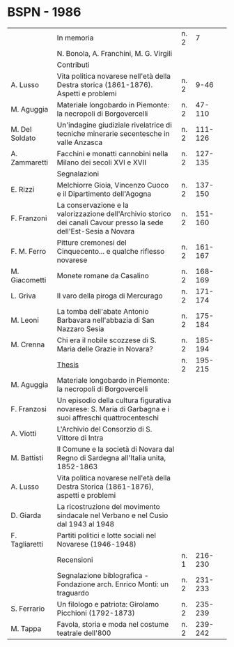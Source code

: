 # BSPN - 1986

<table>
    <tr>
        <td></td>
        <td>In memoria</td>
        <td>n. 2</td>
        <td>7</td>
        <td></td>
    </tr>
    <tr>
        <td></td>
        <td>N. Bonola, A. Franchini, M. G. Virgili</td>
        <td></td>
        <td></td>
    </tr>
    <tr>
        <td></td>
        <td>Contributi</td>
        <td></td>
        <td></td>
    </tr>
    <tr>
        <td>A. Lusso</td>
        <td>Vita politica novarese nell'età della Destra storica (1861-1876). Aspetti e problemi</td>
        <td>n. 2</td>
        <td>9-46</td>
        <td></td>
    </tr>
    <tr>
        <td>M. Aguggia</td>
        <td>Materiale longobardo in Piemonte: la necropoli di Borgovercelli</td>
        <td>n. 2</td>
        <td>47-110</td>
        <td></td>
    </tr>
    <tr>
        <td>M. Del Soldato</td>
        <td>Un'indagine giudiziale rivelatrice di tecniche minerarie secentesche in valle Anzasca</td>
        <td>n. 2</td>
        <td>111-126</td>
        <td></td>
    </tr>
    <tr>
        <td>A. Zammaretti</td>
        <td>Facchini e monatti cannobini nella Milano dei secoli XVI e XVII</td>
        <td>n. 2</td>
        <td>127-135</td>
        <td></td>
    </tr>
    <tr>
        <td></td>
        <td>Segnalazioni</td>
        <td></td>
        <td></td>
    </tr>
    <tr>
        <td>E. Rizzi</td>
        <td>Melchiorre Gioia, Vincenzo Cuoco e il Dipartimento dell'Agogna</td>
        <td>n. 2</td>
        <td>137-150</td>
        <td></td>
    </tr>
    <tr>
        <td>F. Franzoni</td>
        <td>La conservazione e la valorizzazione dell'Archivio storico dei canali Cavour presso la sede dell'Est-Sesia a
            Novara
        </td>
        <td>n. 2</td>
        <td>151-160</td>
        <td></td>
    </tr>
    <tr>
        <td>F. M. Ferro</td>
        <td>Pitture cremonesi del Cinquecento... e qualche riflesso novarese</td>
        <td>n. 2</td>
        <td>161-167</td>
        <td></td>
    </tr>
    <tr>
        <td>M. Giacometti</td>
        <td>Monete romane da Casalino</td>
        <td>n. 2</td>
        <td>168-169</td>
        <td></td>
    </tr>
    <tr>
        <td>L. Griva</td>
        <td>Il varo della piroga di Mercurago</td>
        <td>n. 2</td>
        <td>171-174</td>
        <td></td>
    </tr>
    <tr>
        <td>M. Leoni</td>
        <td>La tomba dell'abate Antonio Barbavara nell'abbazia di San Nazzaro Sesia</td>
        <td>n. 2</td>
        <td>175-184</td>
        <td></td>
    </tr>
    <tr>
        <td>M. Crenna</td>
        <td>Chi era il nobile scozzese di S. Maria delle Grazie in Novara?</td>
        <td>n. 2</td>
        <td>185-194</td>
        <td></td>
    </tr>
    <tr>
        <td></td>
        <td><a href="http://www.ssno.it/BSPNo/bspn_thesis.html#1986">Thesis</a></td>
        <td>n. 2</td>
        <td>195-215</td>
        <td></td>
    </tr>
    <tr>
        <td>M. Aguggia</td>
        <td>Materiale longobardo in Piemonte: la necropoli di Borgovercelli</td>
        <td></td>
        <td></td>
    </tr>
    <tr>
        <td>F. Franzosi</td>
        <td>Un episodio della cultura figurativa novarese: S. Maria di Garbagna e i suoi affreschi quattrocenteschi</td>
        <td></td>
        <td></td>
    </tr>
    <tr>
        <td>A. Viotti</td>
        <td>L'Archivio del Consorzio di S. Vittore di Intra</td>
        <td></td>
        <td></td>
    </tr>
    <tr>
        <td>M. Battisti</td>
        <td>Il Comune e la società di Novara dal Regno di Sardegna all'Italia unita, 1852-1863</td>
        <td></td>
        <td></td>
    </tr>
    <tr>
        <td>A. Lusso</td>
        <td>Vita politica novarese nell'età della Destra Storica (1861-1876), aspetti e problemi</td>
        <td></td>
        <td></td>
    </tr>
    <tr>
        <td>D. Giarda</td>
        <td>La ricostruzione del movimento sindacale nel Verbano e nel Cusio dal 1943 al 1948</td>
        <td></td>
        <td></td>
    </tr>
    <tr>
        <td>F. Tagliaretti</td>
        <td>Partiti politici e lotte sociali nel Novarese (1946-1948)</td>
        <td></td>
        <td></td>
    </tr>
    <tr>
        <td></td>
        <td>Recensioni</td>
        <td>n. 1</td>
        <td>216-230</td>
        <td></td>
    </tr>
    <tr>
        <td></td>
        <td>Segnalazione biblografica - Fondazione arch. Enrico Monti: un traguardo</td>
        <td>n. 2</td>
        <td>231-233</td>
        <td></td>
    </tr>
    <tr>
        <td>S. Ferrario</td>
        <td>Un filologo e patriota: Girolamo Picchioni (1792-1873)</td>
        <td>n. 2</td>
        <td>235-239</td>
        <td></td>
    </tr>
    <tr>
        <td>M. Tappa</td>
        <td>Favola, storia e moda nel costume teatrale dell'800</td>
        <td>n. 2</td>
        <td>239-242</td>
        <td></td>
    </tr>
</table>